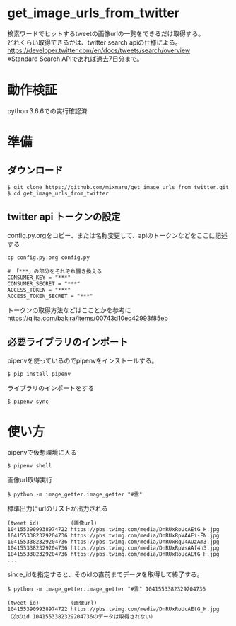 # get_image_urls_from_twitter

検索ワードでヒットするtweetの画像urlの一覧をできるだけ取得する。  
どれくらい取得できるかは、twitter search apiの仕様による。  
https://developer.twitter.com/en/docs/tweets/search/overview  
※Standard Search APIであれば過去7日分まで。

# 動作検証

python 3.6.6での実行確認済

# 準備
## ダウンロード
```
$ git clone https://github.com/mixmaru/get_image_urls_from_twitter.git
$ cd get_image_urls_from_twitter
```

## twitter api トークンの設定

config.py.orgをコピー、または名称変更して、apiのトークンなどをここに記述する
```
cp config.py.org config.py
```

```
# 「***」の部分をそれぞれ置き換える
CONSUMER_KEY = "***"
CONSUMER_SECRET = "***"
ACCESS_TOKEN = "***"
ACCESS_TOKEN_SECRET = "***"
```

トークンの取得方法などはこことかを参考に
https://qiita.com/bakira/items/00743d10ec42993f85eb

## 必要ライブラリのインポート

pipenvを使っているのでpipenvをインストールする。
```
$ pip install pipenv
```

ライブラリのインポートをする
```
$ pipenv sync
```

# 使い方

pipenvで仮想環境に入る
```
$ pipenv shell
```

画像url取得実行
```
$ python -m image_getter.image_getter "#雲"
```

標準出力にurlのリストが出力される
```
(tweet id)          (画像url)
1041553909938974722 https://pbs.twimg.com/media/DnRUxRoUcAEtG_H.jpg
1041553382329204736 https://pbs.twimg.com/media/DnRUxRpVAAEi-EN.jpg
1041553382329204736 https://pbs.twimg.com/media/DnRUxRqU4AUzAm3.jpg
1041553382329204736 https://pbs.twimg.com/media/DnRUxRpVsAAf4n3.jpg
1041553382329204736 https://pbs.twimg.com/media/DnRUxRoUcAEtG_H.jpg
...
```

since_idを指定すると、そのidの直前までデータを取得して終了する。
```
$ python -m image_getter.image_getter "#雲" 1041553382329204736
```
```
(tweet id)          (画像url)
1041553909938974722 https://pbs.twimg.com/media/DnRUxRoUcAEtG_H.jpg
（次のid 1041553382329204736のデータは取得されない）
```
